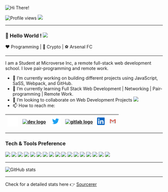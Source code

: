 ![Hi There!](https://user-images.githubusercontent.com/73921498/193955861-d71a1ac2-6bcb-4b82-8290-5e945cd21771.png)

![Profile views](https://gpvc.arturio.dev/julzedz)  <img src="https://img.shields.io/github/followers/julzedz?label=Follow" style=" float:left, margin-right:10px" />

----

### 👋 Hello World !  <img src="https://github.com/TheDudeThatCode/TheDudeThatCode/blob/master/Assets/Earth.gif" width="24px">

:heart: Programming | :black_heart: Crypto | ⚽ Arsenal FC

----

I am a Student at Microverse Inc, a remote full-stack web development school. I love pair-programming and remote work.

- 🔭 I’m currently working on building different projects using JavaScript, SaSS, Webpack, and GitHub.
- 🌱 I’m currently learning Full Stack Web Development | Networking | Pair-programming | Remote Work.
- 👯 I’m looking to collaborate on Web Development Projects <img src="https://media.giphy.com/media/WUlplcMpOCEmTGBtBW/giphy.gif" width="30">
- 📫 How to reach me:

| [<img src="https://raw.githubusercontent.com/Delta456/Delta456/master/img/github.png" alt="github logo" width="34">](https://github.com/julzedz) |  [<img src="https://raw.githubusercontent.com/Delta456/Delta456/master/img/dev.png" alt="dev logo" width="24">](https://dev.to/julzedz) |  [<img src="https://raw.githubusercontent.com/Delta456/Delta456/master/img/twitter.png" alt="twitter logo" width="34">](https://twitter.com/julzedz) |  [<img src="https://raw.githubusercontent.com/Delta456/Delta456/master/img/gitlab.png" alt="gitlab logo" width="24">](https://gitlab.com/julzedz) |  [<img src="https://github.com/Amchuz/Amchuz/blob/master/linkedin.jpeg" alt="linkedin logo" width="24">](https://www.linkedin.com/in/jules-edozie-b59b94234/) |  [<img src="https://github.com/Amchuz/Amchuz/blob/master/gmail.jpeg" alt="gmail logo" width="24">](edoziechukwuma@gmail.com)
|---|---|---|---|---|---|

----



### Tech & Tools Preference
  
<img src = "https://img.shields.io/badge/-HTML5-E34F26?style=flat&logo=html5&logoColor=white"> <img src = "https://img.shields.io/badge/-CSS3-1572B6?style=flat&logo=css3&logoColor=white">
<img src="http://img.shields.io/badge/-Github-000000?style=flat&logo=github&logoColor=FFFFFF">
<img src="http://img.shields.io/badge/-Git-F1502F?style=flat&logo=git&logoColor=FFFFFF">
<img src="http://img.shields.io/badge/-VS%20Code-007ACC?style=flat&logo=visual%20studio%20code&logoColor=white">
<img src="https://img.shields.io/badge/-Bootstrap-563D7C?style=flat&logo=bootstrap&logoColor=white">
<img src="https://img.shields.io/badge/-JavaScript-eed718?style=flat&logo=javascript&logoColor=ffffff">
<img src="https://img.shields.io/badge/-Sass-cc6699?style=flat&logo=sass&logoColor=ffffff">
<img src="https://img.shields.io/badge/-React-000000?style=flat&logo=react&logoColor=00c8ff">
<img src="https://img.shields.io/badge/-MongoDB-4DB33D?style=flat&logo=mongodb&logoColor=FFFFFF">
<img src="https://img.shields.io/badge/-GraphQL-e535ab?style=flat&logo=graphql&logoColor=FFFFFF">
<img src="https://img.shields.io/badge/-MySQL-F29111?style=flat&logo=mysql&logoColor=FFFFFF">
<img src="https://img.shields.io/badge/-Express.js-787878?style=flat">
<img src="https://img.shields.io/badge/-Node.js-3C873A?style=flat&logo=Node.js&logoColor=white">
<img src="https://img.shields.io/badge/-Progressive Web Apps-5A0FC8?style=flat">
<img src="http://img.shields.io/badge/-Heroku-430098?style=flat&logo=heroku&logoColor=white">
<img src="http://img.shields.io/badge/-Webpack-430098?style=flat&logo=webpack&logoColor=white">

----

![GitHub stats](https://github-readme-stats.vercel.app/api?username=julzedz&show_icons=true&hide_border=true)

----

Check for a detailed stats here :point_right: [Sourcerer](https://sourcerer.io/julzedz)
